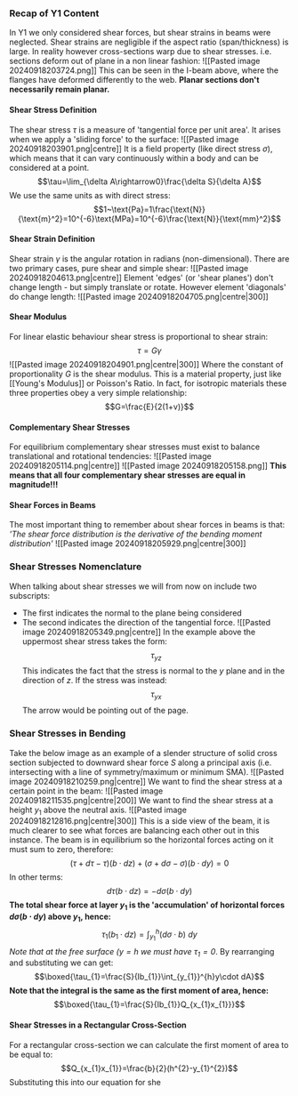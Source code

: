 ### Recap of Y1 Content
In Y1 we only considered shear forces, but shear strains in beams were neglected.
Shear strains are negligible if the aspect ratio (span/thickness) is large. In reality however cross-sections warp due to shear stresses. i.e. sections deform out of plane in a non linear fashion:
![[Pasted image 20240918203724.png]]
This can be seen in the I-beam above, where the flanges have deformed differently to the web.
**Planar sections don't necessarily remain planar.**
#### Shear Stress Definition
The shear stress $\tau$ is a measure of 'tangential force per unit area'. It arises when we apply a 'sliding force' to the surface:
![[Pasted image 20240918203901.png|centre]]
It is a field property (like direct stress $\sigma$), which means that it can vary continuously within a body and can be considered at a point.
$$\tau=\lim_{\delta A\rightarrow0}\frac{\delta S}{\delta A}$$
We use the same units as with direct stress:
$$1~\text{Pa}=1\frac{\text{N}}{\text{m}^2}=10^{-6}\text{MPa}=10^{-6}\frac{\text{N}}{\text{mm}^2}$$
#### Shear Strain Definition
Shear strain $\gamma$ is the angular rotation in radians (non-dimensional).
There are two primary cases, pure shear and simple shear:
![[Pasted image 20240918204613.png|centre]]
Element 'edges' (or 'shear planes') don't change length - but simply translate or rotate.
However element 'diagonals' do change length:
![[Pasted image 20240918204705.png|centre|300]]
#### Shear Modulus
For linear elastic behaviour shear stress is proportional to shear strain:
$$\tau=G\gamma$$
![[Pasted image 20240918204901.png|centre|300]]
Where the constant of proportionality $G$ is the shear modulus.
This is a material property, just like [[Young's Modulus]] or Poisson's Ratio.
In fact, for isotropic materials these three properties obey a very simple relationship:
$$G=\frac{E}{2(1+v)}$$
#### Complementary Shear Stresses
For equilibrium complementary shear stresses must exist to balance translational and rotational tendencies:
![[Pasted image 20240918205114.png|centre]]
![[Pasted image 20240918205158.png]]
**This means that all four complementary shear stresses are equal in magnitude!!!**
#### Shear Forces in Beams
The most important thing to remember about shear forces in beams is that:
*'The shear force distribution is the derivative of the bending moment distribution'*
![[Pasted image 20240918205929.png|centre|300]]
### Shear Stresses Nomenclature
When talking about shear stresses we will from now on include two subscripts:
- The first indicates the normal to the plane being considered
- The second indicates the direction of the tangential force.
![[Pasted image 20240918205349.png|centre]]
In the example above the uppermost shear stress takes the form:
$$\tau_{yz}$$
This indicates the fact that the stress is normal to the $y$ plane and in the direction of $z$.
If the stress was instead:
$$\tau_{yx}$$
The arrow would be pointing out of the page.
### Shear Stresses in Bending
Take the below image as an example of a slender structure of solid cross section subjected to downward shear force $S$ along a principal axis (i.e. intersecting with a line of symmetry/maximum or minimum SMA).
![[Pasted image 20240918210259.png|centre]]
We want to find the shear stress at a certain point in the beam:
![[Pasted image 20240918211535.png|centre|200]]
We want to find the shear stress at a height $y_{1}$ above the neutral axis.
![[Pasted image 20240918212816.png|centre|300]]
This is a side view of the beam, it is much clearer to see what forces are balancing each other out in this instance.
The beam is in equilibrium so the horizontal forces acting on it must sum to zero, therefore:
$$(\tau+d\tau-\tau)(b\cdot dz)+(\sigma+d\sigma-\sigma)(b\cdot dy)=0$$
In other terms:
$$d\tau(b\cdot dz)=-d\sigma(b\cdot dy)$$
**The total shear force at layer $y_{1}$ is the 'accumulation' of horizontal forces $d\sigma (b\cdot dy)$ above $y_{1}$, hence:**
$$\tau_{1}(b_{1}\cdot dz)=\int_{y_{1}}^{h}(d\sigma\cdot b)~dy$$
*Note that at the free surface ($y=h$ we must have $\tau_{1}=0$*.
By rearranging and substituting we can get:
$$\boxed{\tau_{1}=\frac{S}{Ib_{1}}\int_{y_{1}}^{h}y\cdot dA}$$
**Note that the integral is the same as the first moment of area, hence:**
$$\boxed{\tau_{1}=\frac{S}{Ib_{1}}Q_{x_{1}x_{1}}}$$
#### Shear Stresses in a Rectangular Cross-Section
For a rectangular cross-section we can calculate the first moment of area to be equal to:
$$Q_{x_{1}x_{1}}=\frac{b}{2}(h^{2}-y_{1}^{2})$$
Substituting this into our equation for she